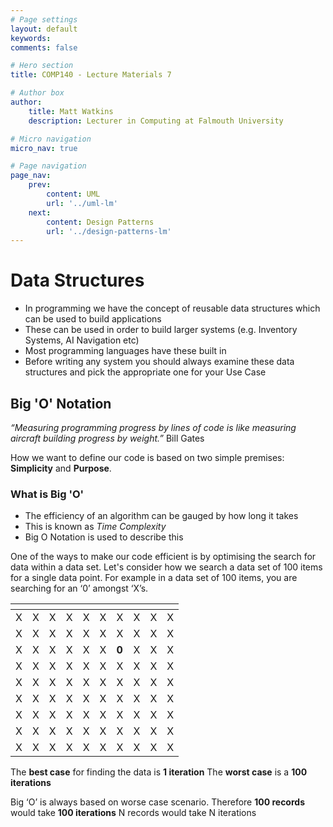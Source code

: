 ```yaml
---
# Page settings
layout: default
keywords:
comments: false

# Hero section
title: COMP140 - Lecture Materials 7

# Author box
author:
    title: Matt Watkins
    description: Lecturer in Computing at Falmouth University

# Micro navigation
micro_nav: true

# Page navigation
page_nav:
    prev:
        content: UML
        url: '../uml-lm'
    next:
        content: Design Patterns
        url: '../design-patterns-lm'
---
```


# Data Structures

-   In programming we have the concept of reusable data structures which can be used to build applications
-   These can be used in order to build larger systems (e.g. Inventory Systems, AI Navigation etc)
-   Most programming languages have these built in
-   Before writing any system you should always examine these data structures and pick the appropriate one for your Use Case

## Big 'O' Notation

*“Measuring programming progress by lines of code is like measuring aircraft building progress by weight.”*
Bill Gates

How we want to define our code is based on two simple premises: **Simplicity** and **Purpose**.

### What is Big 'O'

-   The efficiency of an algorithm can be gauged by how long it takes
-   This is known as *Time Complexity*
-   Big O Notation is used to describe this

One of the ways to make our code efficient is by optimising the search for data within a data set.
Let's consider how we search a data set of 100 items for a single data point. For example in a data set of 100 items, you are searching for an ‘0’ amongst ‘X’s.

| <!-- -->  | <!-- --> | <!-- --> | <!-- --> | <!-- --> | <!-- --> | <!-- --> | <!-- --> | <!-- --> | <!-- --> |
|---|:-:|---|---|---|---|---|---|---|---|
|X|X|X|X|X|X|X|X|X|X|
|X|X|X|X|X|X|X|X|X|X|
|X|X|X|X|X|X|**0**|X|X|X|
|X|X|X|X|X|X|X|X|X|X|
|X|X|X|X|X|X|X|X|X|X|
|X|X|X|X|X|X|X|X|X|X|
|X|X|X|X|X|X|X|X|X|X|
|X|X|X|X|X|X|X|X|X|X|
|X|X|X|X|X|X|X|X|X|X|

The **best case** for finding the data is **1 iteration**
The **worst case** is a **100 iterations**

Big ‘O’ is always based on worse case scenario. 
Therefore **100 records** would take **100 iterations**
N records would take N iterations

<!--stackedit_data:
eyJoaXN0b3J5IjpbLTE2MDc0NjEyMDYsLTEyNTQ3NzExOCwtNz
M0NzU4NjI5LC0zMTU3NzAzMDAsMTc0NzE1MjEzNCw1ODkwMzcy
OThdfQ==
-->